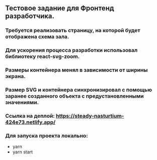 ## Тестовое задание для Фронтенд разработчика.
### Требуется реализовать страницу, на которой будет отображена схема зала.
### Для ускорения процесса разработки использовал библиотеку react-svg-zoom. 
### Размеры контейнера менял в зависимости от ширины экрана. 
### Размер SVG и контейнера синхронизировал с помощью заранее созданного объекта с предустановленными значениями.

### Ссылка на деплой: https://steady-nasturtium-424e73.netlify.app/

### Для запуска проекта локально: 
- yarn 
- yarn start